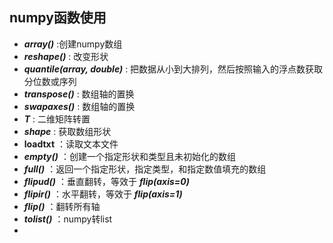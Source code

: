 ## numpy函数使用

- ***array()*** :创建numpy数组
- ***reshape()*** : 改变形状
- ***quantile(array, double)*** : 把数据从小到大排列，然后按照输入的浮点数获取分位数或序列
- ***transpose()*** : 数组轴的置换
- ***swapaxes()*** : 数组轴的置换
- ***T*** : 二维矩阵转置
- ***shape*** : 获取数组形状
- **loadtxt** ：读取文本文件
- ***empty()*** ：创建一个指定形状和类型且未初始化的数组
- ***full()*** ：返回一个指定形状，指定类型，和指定数值填充的数组
- ***flipud()*** ：垂直翻转，等效于 ***flip(axis=0)*** 
- ***flipir()*** ：水平翻转，等效于 ***flip(axis=1)*** 
- ***flip()*** ：翻转所有轴
- ***tolist()*** ：numpy转list
- 

